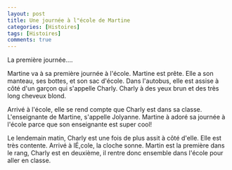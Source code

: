 ```yaml
---
layout: post
title: Une journée à l"école de Martine
categories: [Histoires]
tags: [Histoires]
comments: true
---
```



La première journée....

Martine va à sa première journée à l'école. Martine est prête. Elle a son manteau, ses bottes, et son sac d'école. Dans l'autobus, elle est assise à côté d'un garçon qui s'appelle Charly. Charly à des yeux brun et des très long cheveux blond.

Arrivé à l'école, elle se rend compte que Charly est dans sa classe. L'enseignante de Martine, s'appelle Jolyanne. Martine à adoré sa journée à l'école parce que son enseignante est super cool!

Le lendemain matin, Charly est une fois de plus assit à côté d'elle. Elle est très contente. Arrivé à lÉ,cole, la cloche sonne. Martin est la première dans le rang, Charly est en deuxième, il rentre donc ensemble dans l'école pour aller en classe.
